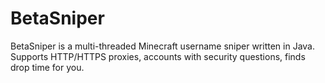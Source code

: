 # BetaSniper

BetaSniper is a multi-threaded Minecraft username sniper written in Java. Supports HTTP/HTTPS proxies, accounts with security questions, finds drop time for you.
